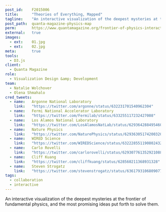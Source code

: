 ```yaml
---
post_id:    F2015006
title:      "Theories of Everything, Mapped"
tagline:    "An interactive visualization of the deepest mysteries at the frontier of fundamental physics, and the most promising ideas put forth to solve them."
post_path:  quanta-magazine-physics-map
perm:       https://www.quantamagazine.org/frontier-of-physics-interactive-map-20150803/
external:   true
images:
  - ext:    01.jpg
  - ext:    02.jpg
meta:       true
tools:
  - D3.js
client:
  - Quanta Magazine
role:
  - Visualization Design &amp; Development
team:
  - Natalie Wolchover
  - Olena Shmahalo
cred_tweets:
  - name:   Argonne National Laboratory
    link:   "https://twitter.com/argonne/status/632231701540962304"
  - name:   Fermi National Accelerator Laboratory
    link:   "https://twitter.com/Fermilab/status/633255117232427008"
  - name:   Los Alamos National Laboratory
    link:   "https://twitter.com/LosAlamosNatLab/status/629364288495460352"
  - name:   Nature Physics
    link:   "https://twitter.com/NaturePhysics/status/629363051742003200"
  - name:   WIRED Science
    link:   "https://twitter.com/WIREDScience/status/632228551190802432"
  - name:   Carlo Rovelli
    link:   "https://twitter.com/carlorovelli/status/629307761352921088"
  - name:   Cliff Kuang
    link:   "https://twitter.com/cliffkuang/status/628560211368931328"
  - name:   Steven Strogatz
    link:   "https://twitter.com/stevenstrogatz/status/636179310680907776"
tags:
  - collaboration
  - interactive
---
```

An interactive visualization of the deepest mysteries at the frontier of fundamental physics, and the most promising ideas put forth to solve them. 